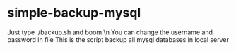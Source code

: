 # simple-backup-mysql
Just type ./backup.sh  and boom \n
You can change the username and password in file
This is the script backup all mysql databases in local server
